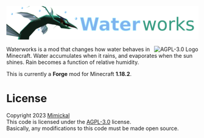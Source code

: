 ![Waterworks banner](src/main/resources/waterworks.png)

<a href="LICENSE.md"><img align="right" alt="AGPL-3.0 Logo"
src="https://www.gnu.org/graphics/agplv3-155x51.png">
</a>

Waterworks is a mod that changes how water behaves in Minecraft.
Water accumulates when it rains, and evaporates when the sun shines.
Rain becomes a function of relative humidity.

This is currently a **Forge** mod for Minecraft **1.18.2**.

# License
Copyright 2023 [Mimickal](https://github.com/Mimickal)<br/>
This code is licensed under the
[AGPL-3.0](https://www.gnu.org/licenses/agpl-3.0-standalone.html) license.<br/>
Basically, any modifications to this code must be made open source.
